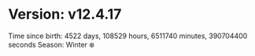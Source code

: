 # Version: v12.4.17
Time since birth: 4522 days, 108529 hours, 6511740 minutes, 390704400 seconds
Season: Winter ❄️
